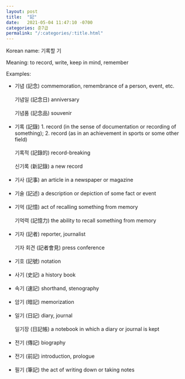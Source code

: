 ```yaml
---
layout: post
title:  "記"
date:   2021-05-04 11:47:10 -0700
categories: 준7급
permalink: "/:categories/:title.html"
---
```


Korean name: 기록할 기

Meaning: to record, write, keep in mind, remember

Examples:
* 기념 (記念) commemoration, remembrance of a person, event, etc. <br><br>
  기념일 (記念日) anniversary <br><br>
  기념품 (記念品) souvenir <br><br>
* 기록 (記錄) 1. record (in the sense of documentation or recording of something); 2. record (as in an achievement in sports or some other field) <br><br>
  기록적 (記錄的) record-breaking <br><br>
  신기록 (新記錄) a new record <br><br>
* 기사 (記事) an article in a newspaper or magazine <br><br>
* 기술 (記述) a description or depiction of some fact or event <br><br>
* 기억 (記憶) act of recalling something from memory <br><br>
  기억력 (記憶力) the ability to recall something from memory <br><br>
* 기자 (記者) reporter, journalist <br><br>
  기자 회견 (記者會見)	press conference <br><br>
* 기호 (記號) notation <br><br>
* 사기 (史記) a history book <br><br>
* 속기 (速記) shorthand, stenography <br><br>
* 암기 (暗記) memorization <br><br>
* 일기 (日記) diary, journal <br><br>
  일기장 (日記帳) a notebook in which a diary or journal is kept <br><br>
* 전기 (傳記) biography <br><br>
* 전기 (前記) introduction, prologue <br><br>
* 필기 (筆記) the act of writing down or taking notes <br><br>